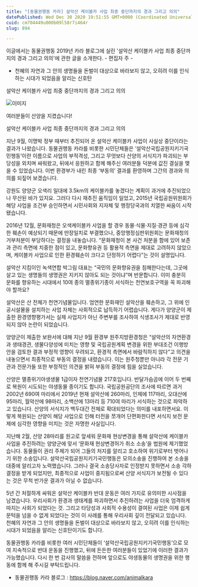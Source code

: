 ```yaml
---
title: "[동물권행동 카라] 설악산 케이블카 사업 최종 중단까지의 경과 그리고 의의"
datePublished: Wed Dec 30 2020 19:51:55 GMT+0000 (Coordinated Universal Time)
cuid: cm704449u000b09l58r7i464r
slug: 894

---
```



이글에서는 동물권행동 2019년 카라 블로그에 실린 '설악산 케이블카 사업 최종 중단까지의 경과 그리고 의의'에 관한 글을 소개한다. - 편집자 주 -

- 천혜의 자연과 그 안의 생명들을 돈벌이 대상으로 바라보지 않고, 오히려 이를 인식하는 시대가 되었음을 알리는 신호탄

설악산 케이블카 사업 최중 중단까지의 경과 그리고 의의

![이미지](https://cdn.hashnode.com/res/hashnode/image/upload/v1739255995783/9bca54ca-c2e3-4a81-aae0-adf056b4b46a.jpeg)

여러분들이 산양을 지켰습니다!

설악산 케이블카 사업 최종 중단까지의 경과 그리고 의의​

지난 9월, 이명박 정부 때부터 추진되어 온 설악산 케이블카 사업이 사실상 중단이라는 결과가 나왔습니다. 동물권행동 카라를 비롯한 시민단체들은 ‘설악산국립공원지키기국민행동’이란 이름으로 사업의 부적격성, 그리고 무엇보다 산양의 서식지가 파괴되는 부당성을 외치며 싸워왔고, 뒤에서 응원하고 함께 해주신 여러분들 덕분에 값진 결실을 맺을 수 있었습니다. 이번 환경부가 내린 최종 ‘부동의’ 결과를 환영하며 그간의 경과와 의의를 되짚어 보겠습니다.

강원도 양양군 오색리 일대에 3.5km의 케이블카를 놓겠다는 계획이 과거에 추진되었으나 무산된 바가 있지요. 그러다 다시 재추진 움직임이 일었고, 2015년 국립공원위원회가 해당 사업을 조건부 승인하면서 시민사회와 지자체 및 행정당국과의 치열한 싸움이 시작됐습니다.

2016년 12월, 문화재청은 오색케이블카 사업을 할 경우 동물·식물·지질·경관 등에 심각한 훼손이 예상되기 때문에 만장일치로 부결했으나, 중앙행정심판위원회는 문화재청의 거부처분이 부당하다는 결정을 내놓습니다. “문화재청이 본 사건 처분을 함에 있어 보존과 관리 측면에 치중한 점이 있고, 문화향유권 등 활용적 측면을 제대로 고려하지 않았으며, 케이블카 사업으로 인한 환경훼손이 크다고 단정하기 어렵다”는 것이 설명입니다.

설악산 지킴이인 녹색연합 박그림 대표는 “국민의 문화향유권을 침해한다는데, 그곳에 살고 있는 생명들의 생명권은 지키지 않아도 되는 것이냐”며 반문합니다. 이미 충분히 문화를 향유하는 시대에서 10여 종의 멸종위기종이 서식하는 천연보호구역을 꼭 파괴해야 할까요?

설악산은 산 전체가 천연기념물입니다. 엄연한 문화재인 설악산을 훼손하고, 그 위에 인공시설물을 설치하는 사업 자체는 사회적으로 납득하기 어렵습니다. 게다가 양양군이 제출한 환경영향평가서는 실제 사업지가 아닌 주변부를 조사하여 식생조사가 제대로 반영되지 않아 논란이 되었습니다.

양양군이 제출한 보완서에 대해 지난 9월 환경부 원주지방환경청은 “설악산의 자연환경과 생태경관, 생물다양성에 미치는 영향 및 국립공원계획 변경을 위한 부대조건 이행방안을 검토한 결과 부정적 영향이 우려되고, 환경적 측면에서 바람직하지 않다”고 의견을 내놓으면서 최종적으로 부동의 결정을 내렸습니다. 이는 원주청뿐만 아니라 각 전문 기관과 전문가들 또한 부정적인 의견을 밝혀 부동의 결정에 힘을 실었습니다.

산양은 멸종위기야생생물 1급이자 천연기념물 217호입니다. 반달가슴곰에 이어 두 번째로 복원이 시도되는 야생동물 종이기도 합니다. 국립공원공단의 조사에 따르면 과거 2002년 690여 마리에서 2019년 현재 설악산에 260마리, 인제에 117마리, 오대산에 95마리, 월악산에 98마리, 소백산에 13마리 등 710여 마리가 서식하는 것으로 파악하고 있습니다. 산양의 서식지가 백두대간 전체로 확대되었다는 의미를 내포하면서요. 이렇게 복원되는 산양이 해당 사업으로 인해 터전을 쪼개어 단편화한다면 서식지 보전 문제에 심각한 영향을 미치는 것은 자명한 사실입니다.

지난해 2월, 산양 28마리를 원고로 앞세워 문화재 현상변경을 통해 설악산에 케이블카 사업을 추진하려는 양양군에 맞서 ‘문화재 현상변경허가 취소 소송’을 법원에 제기했었습니다. 동물들이 권리 주체가 되어 그들의 처지를 알리고 호소하여 위기로부터 벗어나기 위한 소송입니다. 설악산국립공원지키기국민행동은 모의소송을 진행하여 본 소송을 대중에 알리고자 노력했습니다. 그러나 결국 소송당사자로 인정받지 못하면서 소송 각하 결정을 받게 되었지만, 최종적으로 사업이 중지됨으로써 산양 서식지가 보전될 수 있다는 것은 무척 반가운 결과가 아닐 수 없습니다.

​5년 간 처절하게 싸워온 설악산 케이블카 반대 운동은 여러 가지로 유의미한 시사점을 남겼습니다. 우리사회가 환경과 생태계를 파괴하면서 추진하려는 사업을 더욱 엄격하게 따지는 사회가 되었다는 것. 그리고 타당성과 사회적 수용성이 결여된 사업은 이제 쉽게 문턱을 넘을 수 없게 되었다는 것이 이 사례를 통해 우리사회 깊이 전달되고 있습니다. 천혜의 자연과 그 안의 생명들을 돈벌이 대상으로 바라보지 않고, 오히려 이를 인식하는 시대가 되었음을 알리는 신호탄이기도 합니다.

동물권행동 카라를 비롯한 여러 시민단체들이 ‘설악산국립공원지키기국민행동’으로 모여 지속적으로 반대 운동을 진행했고, 뒤에 든든한 여러분들이 있었기에 이러한 결과가 가능했습니다. 다시 한 번 감사의 말씀을 전하며 앞으로도 야생동물의 생명권을 위한 행동에 함께 해 주시길 부탁드립니다.

- 동물권행동 카라 블로그 : https://blog.naver.com/animalkara